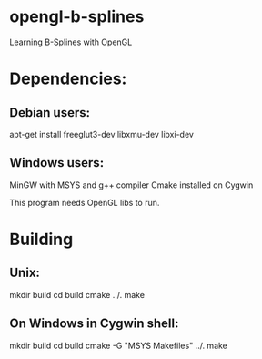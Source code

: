 opengl-b-splines
================

Learning B-Splines with OpenGL


Dependencies:
================

Debian users:
-------------
apt-get install freeglut3-dev libxmu-dev libxi-dev

Windows users:
--------------
MinGW with MSYS and g++ compiler
Cmake installed on Cygwin

This program needs OpenGL libs to run.


Building
========
Unix:
-----
mkdir build
cd build
cmake ../.
make

On Windows in Cygwin shell:
---------------------
mkdir build
cd build
cmake -G "MSYS Makefiles" ../.
make
